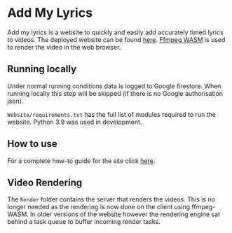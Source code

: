 # Add My Lyrics

Add my lyrics is a website to quickly and easily add accurately timed lyrics to videos.  The deployed website can be found [here](https://addmylyrics.com).  [Ffmpeg WASM](https://github.com/ffmpegwasm/ffmpeg.wasm) is used to render the video in the web browser.

## Running locally

Under normal running conditions data is logged to Google firestore.  When running locally this step will be skipped (if there is no Google authorisation json).

`Website/requirements.txt` has the full list of modules required to run the website. Python 3.9 was used in development.

## How to use

For a complete how-to guide for the site click [here](https://addmylyrics.com/how-to).

## Video Rendering

The `Render` folder contains the server that renders the videos.  This is no longer needed as the rendering is now done on the client using ffmpeg-WASM.  In older versions of the website however the rendering engine sat behind a task queue to buffer incoming render tasks.